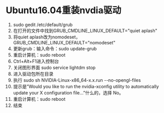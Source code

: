 # Ubuntu16.04重装nvdia驱动

1. sudo gedit /etc/default/grub
2. 在打开的文件中找到GRUB_CMDLINE_LINUX_DEFAULT="quiet aplash"
3. 将quiet aplash改为nomodeset，GRUB_CMDLINE_LINUX_DEFAULT="nomodeset"
4. 更新grub：输入命令：sudo update-grub
5. 重启计算机：sudo reboot
6. Ctrl+Alt+F1进入控制台
7. 关闭图形界面 sudo service lightdm stop
8. 进入驱动包所在目录
9. 执行 sudo sh NVIDIA-Linux-x86_64-x.x.run --no-opengl-files
10. 提示是”Would you like to run the nvidia-xconfig utility to automatically update your X configuration file…”什么的，选择 No。
11. 重启计算机：sudo  reboot
12. 结束